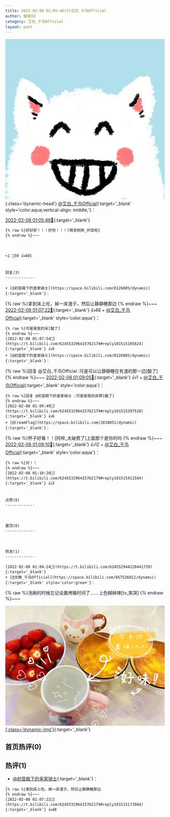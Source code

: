 ```yaml
---
title: 2022-02-08 01:05:46(3)艾白_千鸟Official
author: 御坂IO
category: 艾白_千鸟Official
layout: post
---
```


![img](/images/9ae8b9445fd0665cc014d9080156a45271be73c6.jpg){:class='dynamic-head'}
[@艾白_千鸟Official](https://space.bilibili.com/334537711/dynamic){:target='_blank' style='color:aqua;vertical-align: middle;'}：

[2022-02-08 01:05:46🔗](https://t.bilibili.com/624553296415762179){:target='_blank'}

~~~
{% raw %}好好好！！！好吃！！！[萌宠狗狗_开饭啦]
{% endraw %}~~~



↪️1 💬50 👍465


回复(3)
-------------

+ [@初音殿下的皇家骑士](https://space.bilibili.com/8126805/dynamic){:target='_blank'}：
~~~
{% raw %}拿到床上吃，掉一床渣子，然后让静静睡那边
{% endraw %}~~~
[2022-02-08 01:07:22🔗](https://t.bilibili.com/624553296415762179#reply101515173984){:target='_blank'} 👍48
    + [@艾白_千鸟Official](https://space.bilibili.com/334537711/dynamic){:target='_blank' style='color:aqua'}：
~~~
{% raw %}可是是我的床[酸了]
{% endraw %}~~~
[2022-02-08 01:07:54🔗](https://t.bilibili.com/624553296415762179#reply101515105824){:target='_blank'} 👍9
+ [@初音殿下的皇家骑士](https://space.bilibili.com/8126805/dynamic){:target='_blank'}：
~~~
{% raw %}回复 @艾白_千鸟Official :可是可以让静静睡在有渣的那一边[酸了]
{% endraw %}~~~
[2022-02-08 01:09:05🔗](https://t.bilibili.com/624553296415762179#reply101515447616){:target='_blank'} 👍1
    + [@艾白_千鸟Official](https://space.bilibili.com/334537711/dynamic){:target='_blank' style='color:aqua'}：
~~~
{% raw %}回复 @初音殿下的皇家骑士 :可是是我的床啊[酸了]
{% endraw %}~~~
[2022-02-08 01:09:49🔗](https://t.bilibili.com/624553296415762179#reply101515397520){:target='_blank'} 👍6
+ [@CreamFlag](https://space.bilibili.com/2838051/dynamic){:target='_blank'}：
~~~
{% raw %}杯子好看！！[阿梓_太破费了]上面那个是你的吗
{% endraw %}~~~
[2022-02-08 01:09:10🔗](https://t.bilibili.com/624553296415762179#reply101515449776){:target='_blank'} 👍12
    + [@艾白_千鸟Official](https://space.bilibili.com/334537711/dynamic){:target='_blank' style='color:aqua'}：
~~~
{% raw %}对！！
{% endraw %}~~~
[2022-02-08 01:10:20🔗](https://t.bilibili.com/624553296415762179#reply101515411584){:target='_blank'} 👍3


点赞(0)
-------------



置顶(0)
-------------



转发(1)
-------------

[2022-02-08 01:04:24🔗](https://t.bilibili.com/624552944228441739){:target='_blank'}
+ [@文静_千鸟Official](https://space.bilibili.com/667526012/dynamic){:target='_blank' style='color:green'}：
~~~
{% raw %}洗碗的时候忘记设置烤箱时间了……
上色糊掉辣[tv_笑哭]
{% endraw %}~~~


[![img](/images/4e8ade26f0d495e96449626ca569d88a9068ad8b.jpg){:class='dynamic-img'}](/images/4e8ade26f0d495e96449626ca569d88a9068ad8b.jpg){:target='_blank'}




首页热评(0)
-------------



热评(1)
-------------

+ [@初音殿下的皇家骑士](https://space.bilibili.com/8126805/dynamic){:target='_blank'}：
~~~
{% raw %}拿到床上吃，掉一床渣子，然后让静静睡那边
{% endraw %}~~~
[2022-02-08 01:07:22🔗](https://t.bilibili.com/624553296415762179#reply101515173984){:target='_blank'} 👍48


